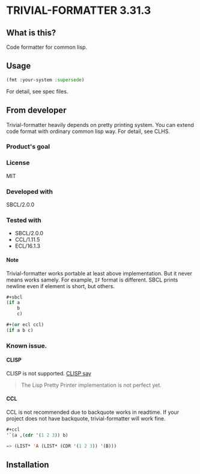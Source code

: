 # TRIVIAL-FORMATTER 3.31.3
## What is this?
Code formatter for common lisp.

## Usage

```lisp
(fmt :your-system :supersede)
```

For detail, see spec files.

## From developer
Trivial-formatter heavily depends on pretty printing system.
You can extend code format with ordinary common lisp way.
For detail, see CLHS.

### Product's goal

### License
MIT

### Developed with
SBCL/2.0.0

### Tested with
* SBCL/2.0.0
* CCL/1.11.5
* ECL/16.1.3

#### Note
Trivial-formatter works portable at least above implementation.
But it never means works samely.
For example, `IF` format is different.
SBCL prints newline even if element is short, but others.

```lisp
#+sbcl
(if a
    b
    c)

#+(or ecl ccl)
(if a b c)
```
### Known issue.
#### CLISP
CLISP is not supported.
[CLISP say](https://clisp.sourceforge.io/impnotes.html#clpp)

> The Lisp Pretty Printer implementation is not perfect yet.

#### CCL
CCL is not recommended due to backquote works in readtime.
If your project does not have backquote, trivial-formatter will work fine.

```lisp
#+ccl
'`(a ,(cdr '(1 2 3)) b)

=> (LIST* 'A (LIST* (CDR '(1 2 3)) '(B)))
```

## Installation

